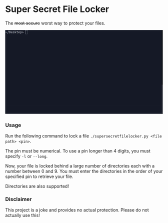 # Super Secret File Locker

The ~~most secure~~ worst way to protect your files.

![Demo](demo.gif)

### Usage
Run the following command to lock a file `./supersecretfilelocker.py <file path> <pin>`.

The pin must be numerical. To use a pin longer than 4 digits, you must specify `-l` or `--long`.

Now, your file is locked behind a large number of directories each with a number between 0 and 9.
You must enter the directories in the order of your specified pin to retrieve your file.

Directories are also supported!

### Disclaimer
This project is a joke and provides no actual protection. Please do not actually use this!
